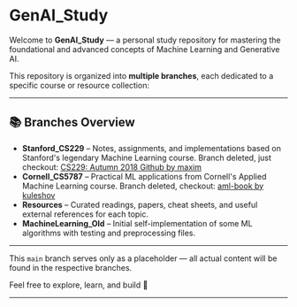 # GenAI_Study

Welcome to **GenAI_Study** — a personal study repository for mastering the foundational and advanced concepts of Machine Learning and Generative AI.

This repository is organized into **multiple branches**, each dedicated to a specific course or resource collection:

---

## 📚 Branches Overview

- **Stanford_CS229** – Notes, assignments, and implementations based on Stanford's legendary Machine Learning course. Branch deleted, just checkout: [CS229: Autumn 2018 Github by maxim](https://github.com/maxim5/cs229-2018-autumn)
- **Cornell_CS5787** – Practical ML applications from Cornell's Applied Machine Learning course. Branch deleted, checkout: [aml-book by kuleshov](https://github.com/kuleshov-group/aml-book)
- **Resources** – Curated readings, papers, cheat sheets, and useful external references for each topic.
- **MachineLearning_Old** – Initial self-implementation of some ML algorithms with testing and preprocessing files.

---

This `main` branch serves only as a placeholder — all actual content will be found in the respective branches.

Feel free to explore, learn, and build 🚀

---
